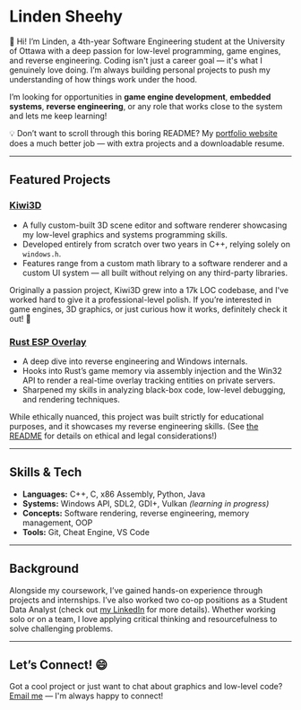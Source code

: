 # Linden Sheehy

👋 Hi! I’m Linden, a 4th-year Software Engineering student at the University of Ottawa with a deep passion for low-level programming, game engines, and reverse engineering. Coding isn't just a career goal — it's what I genuinely love doing. I’m always building personal projects to push my understanding of how things work under the hood.

I’m looking for opportunities in **game engine development**, **embedded systems**, **reverse engineering**, or any role that works close to the system and lets me keep learning!

💡 Don’t want to scroll through this boring README? My [portfolio website](https://lindensheehy.github.io/PortfolioWebsite/) does a much better job — with extra projects and a downloadable resume.

---

## Featured Projects

### [Kiwi3D](https://github.com/lindensheehy/Kiwi3D)

- A fully custom-built 3D scene editor and software renderer showcasing my low-level graphics and systems programming skills.
- Developed entirely from scratch over two years in C++, relying solely on `windows.h`.
- Features range from a custom math library to a software renderer and a custom UI system — all built without relying on any third-party libraries.

Originally a passion project, Kiwi3D grew into a 17k LOC codebase, and I've worked hard to give it a professional-level polish. If you’re interested in game engines, 3D graphics, or just curious how it works, definitely check it out! 🚀

### [Rust ESP Overlay](https://github.com/lindensheehy/RustOverlay)

- A deep dive into reverse engineering and Windows internals.
- Hooks into Rust’s game memory via assembly injection and the Win32 API to render a real-time overlay tracking entities on private servers.
- Sharpened my skills in analyzing black-box code, low-level debugging, and rendering techniques.

While ethically nuanced, this project was built strictly for educational purposes, and it showcases my reverse engineering skills. (See [the README](https://github.com/lindensheehy/RustOverlay/blob/main/README.md) for details on ethical and legal considerations!)  

---

## Skills & Tech

- **Languages:** C++, C, x86 Assembly, Python, Java 
- **Systems:** Windows API, SDL2, GDI+, Vulkan *(learning in progress)*
- **Concepts:** Software rendering, reverse engineering, memory management, OOP  
- **Tools:** Git, Cheat Engine, VS Code

---

## Background

Alongside my coursework, I’ve gained hands-on experience through projects and internships. I’ve also worked two co-op positions as a Student Data Analyst (check out [my LinkedIn](https://www.linkedin.com/in/linden-sheehy-a7282b299/) for more details). Whether working solo or on a team, I love applying critical thinking and resourcefulness to solve challenging problems.

---

## Let’s Connect! 😄

Got a cool project or just want to chat about graphics and low-level code? [Email me](mailto:linden.sheehy@outlook.com) — I'm always happy to connect!
